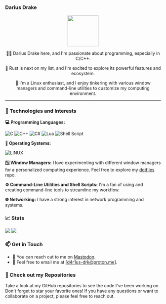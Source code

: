 ### Darius Drake
<div id="header" align="center">
    <img src="https://cdn.fosstodon.org/accounts/avatars/109/479/950/225/292/925/original/9555230f080f4d47.gif" width="100"/>
    <p>👨‍💻 Darius Drake here, and I'm passionate about programming, especially in C/C++.</p>
    <p>🦀 Rust is next on my list, and I'm excited to explore its powerful features and ecosystem.</p>
    <p>🐧 I'm a Linux enthusiast, and I enjoy tinkering with various window managers and command-line utilities to customize my computing environment.</p>
</div>

---

### 🔧 Technologies and Interests
**💻 Programming Languages:**

![C](https://img.shields.io/badge/c-%2300599C.svg?style=for-the-badge&logo=c&logoColor=white) ![C++](https://img.shields.io/badge/c++-%2300599C.svg?style=for-the-badge&logo=c%2B%2B&logoColor=white) ![C#](https://img.shields.io/badge/c%23-%23239120.svg?style=for-the-badge&logo=c-sharp&logoColor=white) ![Lua](https://img.shields.io/badge/lua-%232C2D72.svg?style=for-the-badge&logo=lua&logoColor=white) ![Shell Script](https://img.shields.io/badge/shell_script-%23121011.svg?style=for-the-badge&logo=gnu-bash&logoColor=white)

**🐧 Operating Systems:**

![LINUX](https://img.shields.io/badge/Linux-FCC624?style=for-the-badge&logo=linux&logoColor=black)

**🪟 Window Managers:** I love experimenting with different window managers for
a personalized computing experience. Feel free to explore my
[dotfiles](https://github.com/d4r1us-drk/dotfiles) repo.

**⚙️ Command-Line Utilities and Shell Scripts:** I'm a fan of using and creating
command-line tools to streamline my workflow.

**🌐 Networking:** I have a strong interest in network programming and systems.

### 📈 Stats
![](https://github-readme-stats.vercel.app/api?username=d4r1us-drk&theme=gruvbox&hide_border=true&include_all_commits=true&count_private=false)
![](https://github-readme-stats.vercel.app/api/top-langs/?username=d4r1us-drk&theme=gruvbox&hide_border=true&include_all_commits=true&count_private=true&layout=compact)

### 📫 Get in Touch

- 💬 You can reach out to me on [Mastodon](https://fosstodon.org/@d4r1us_drk).
- 📧 Feel free to email me at [d4r1us-drk@proton.me].

### 👀 Check out my Repositories

Take a look at my GitHub repositories to see the code I've been working on.
Don't forget to star your favorite ones! If you have any questions or want to
collaborate on a project, please feel free to reach out.
